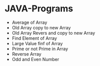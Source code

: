 # JAVA-Programs
<ul>
  <li>Average of Array</li>
  <li>Old Array copy to new Array</li>
  <li>Old Array Revers and copy to new Array</li>
  <li>Find Element of Array</li>
  <li>Large Value finf of Array</li>
  <li>Prime or not Prime in Array</li>
  <li>Reverse Array</li>
  <li>Odd and Even Number</li>
</ul>
